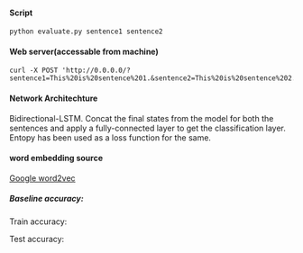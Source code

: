 #### Script

```buildoutcfg
python evaluate.py sentence1 sentence2
```


#### Web server(accessable from machine)
```
curl -X POST 'http://0.0.0.0/?sentence1=This%20is%20sentence%201.&sentence2=This%20is%20sentence%202.'
```

#### Network Architechture

Bidirectional-LSTM. Concat the final states from the model for both the sentences and apply a fully-connected layer to get the classification layer.
Entopy has been used as a loss function for the same.

#### word embedding source

[Google word2vec](https://code.google.com/archive/p/word2vec/)


##### Baseline accuracy:
Train accuracy:

Test accuracy: